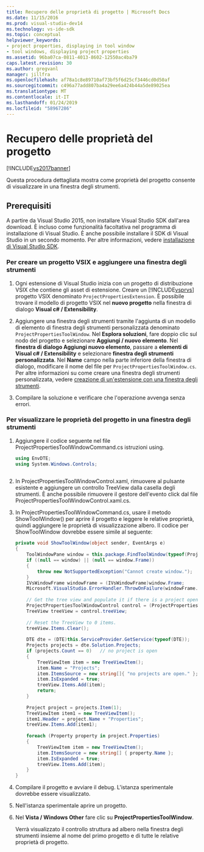 ```yaml
---
title: Recupero delle proprietà di progetto | Microsoft Docs
ms.date: 11/15/2016
ms.prod: visual-studio-dev14
ms.technology: vs-ide-sdk
ms.topic: conceptual
helpviewer_keywords:
- project properties, displaying in tool window
- tool windows, displaying project properties
ms.assetid: 96ba07ca-0811-4013-8602-12550ac4ba79
caps.latest.revision: 30
ms.author: gregvanl
manager: jillfra
ms.openlocfilehash: af78a1c8e89710af73bf5f6d25cf3446cd0d50af
ms.sourcegitcommit: c496a77add807ba4a29ee6a424b44a5de89025ea
ms.translationtype: MT
ms.contentlocale: it-IT
ms.lasthandoff: 01/24/2019
ms.locfileid: "58967286"
---
```

# <a name="getting-project-properties"></a>Recupero delle proprietà del progetto
[!INCLUDE[vs2017banner](../includes/vs2017banner.md)]

Questa procedura dettagliata mostra come proprietà del progetto consente di visualizzare in una finestra degli strumenti.  
  
## <a name="prerequisites"></a>Prerequisiti  
 A partire da Visual Studio 2015, non installare Visual Studio SDK dall'area download. È incluso come funzionalità facoltativa nel programma di installazione di Visual Studio. È anche possibile installare il SDK di Visual Studio in un secondo momento. Per altre informazioni, vedere [installazione di Visual Studio SDK](../extensibility/installing-the-visual-studio-sdk.md).  
  
### <a name="to-create-a-vsix-project-and-add-a-tool-window"></a>Per creare un progetto VSIX e aggiungere una finestra degli strumenti  
  
1.  Ogni estensione di Visual Studio inizia con un progetto di distribuzione VSIX che contiene gli asset di estensione. Creare un [!INCLUDE[vsprvs](../includes/vsprvs-md.md)] progetto VSIX denominato `ProjectPropertiesExtension`. È possibile trovare il modello di progetto VSIX nel **nuovo progetto** nella finestra di dialogo **Visual c# / Extensibility**.  
  
2.  Aggiungere una finestra degli strumenti tramite l'aggiunta di un modello di elemento di finestra degli strumenti personalizzata denominato `ProjectPropertiesToolWindow`. Nel **Esplora soluzioni**, fare doppio clic sul nodo del progetto e selezionare **Aggiungi / nuovo elemento**. Nel **finestra di dialogo Aggiungi nuovo elemento**, passare a **elementi di Visual c# / Extensibility** e selezionare **finestra degli strumenti personalizzata**. Nel **Name** campo nella parte inferiore della finestra di dialogo, modificare il nome del file per `ProjectPropertiesToolWindow.cs`. Per altre informazioni su come creare una finestra degli strumenti personalizzata, vedere [creazione di un'estensione con una finestra degli strumenti](../extensibility/creating-an-extension-with-a-tool-window.md).  
  
3.  Compilare la soluzione e verificare che l'operazione avvenga senza errori.  
  
### <a name="to-display-project-properties-in-a-tool-window"></a>Per visualizzare le proprietà del progetto in una finestra degli strumenti  
  
1.  Aggiungere il codice seguente nel file ProjectPropertiesToolWindowCommand.cs istruzioni using.  
  
    ```csharp  
    using EnvDTE;  
    using System.Windows.Controls;  
  
    ```  
  
2.  In ProjectPropertiesToolWindowControl.xaml, rimuovere al pulsante esistente e aggiungere un controllo TreeView dalla casella degli strumenti. È anche possibile rimuovere il gestore dell'evento click dal file ProjectPropertiesToolWindowControl.xaml.cs.  
  
3.  In ProjectPropertiesToolWindowCommand.cs, usare il metodo ShowToolWindow() per aprire il progetto e leggere le relative proprietà, quindi aggiungere le proprietà di visualizzazione albero. Il codice per ShowToolWindow dovrebbe essere simile al seguente:  
  
    ```csharp  
    private void ShowToolWindow(object sender, EventArgs e)  
    {  
        ToolWindowPane window = this.package.FindToolWindow(typeof(ProjectPropertiesToolWindow), 0, true);  
        if ((null == window) || (null == window.Frame))  
        {  
            throw new NotSupportedException("Cannot create window.");  
        }  
        IVsWindowFrame windowFrame = (IVsWindowFrame)window.Frame;  
        Microsoft.VisualStudio.ErrorHandler.ThrowOnFailure(windowFrame.Show());  
  
        // Get the tree view and populate it if there is a project open.  
        ProjectPropertiesToolWindowControl control = (ProjectPropertiesToolWindowControl)window.Content;  
        TreeView treeView = control.treeView;  
  
        // Reset the TreeView to 0 items.  
        treeView.Items.Clear();  
  
        DTE dte = (DTE)this.ServiceProvider.GetService(typeof(DTE));  
        Projects projects = dte.Solution.Projects;  
        if (projects.Count == 0)   // no project is open  
        {  
            TreeViewItem item = new TreeViewItem();  
            item.Name = "Projects";  
            item.ItemsSource = new string[]{ "no projects are open." };  
            item.IsExpanded = true;  
            treeView.Items.Add(item);  
            return;  
        }  
  
        Project project = projects.Item(1);  
        TreeViewItem item1 = new TreeViewItem();  
        item1.Header = project.Name + "Properties";  
        treeView.Items.Add(item1);  
  
        foreach (Property property in project.Properties)  
        {  
            TreeViewItem item = new TreeViewItem();  
            item.ItemsSource = new string[] { property.Name };  
            item.IsExpanded = true;  
            treeView.Items.Add(item);  
        }  
    }  
    ```  
  
4.  Compilare il progetto e avviare il debug. L'istanza sperimentale dovrebbe essere visualizzato.  
  
5.  Nell'istanza sperimentale aprire un progetto.  
  
6.  Nel **Vista / Windows Other** fare clic su **ProjectPropertiesToolWindow**.  
  
     Verrà visualizzato il controllo struttura ad albero nella finestra degli strumenti insieme al nome del primo progetto e di tutte le relative proprietà di progetto.
